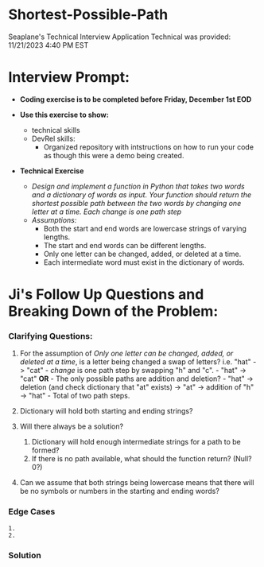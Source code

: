 # Shortest-Possible-Path
Seaplane's Technical Interview Application
Technical was provided: 11/21/2023 4:40 PM EST

# Interview Prompt: 

- **Coding exercise is to be completed before Friday, December 1st EOD**

- **Use this exercise to show:**
    - technical skills
    - DevRel skills: 
        - Organized repository with intstructions on how to run your code as though this were a demo being created.

- **Technical Exercise**
    - *Design and implement a function in Python that takes two words and a dictionary of words as input. Your function should return the shortest possible path between the two words by changing one letter at a time. Each change is one path step*
    - *Assumptions:*
        - Both the start and end words are lowercase strings of varying lengths.
        - The start and end words can be different lengths.
        - Only one letter can be changed, added, or deleted at a time.
        - Each intermediate word must exist in the dictionary of words.

# Ji's Follow Up Questions and Breaking Down of the Problem: 

### Clarifying Questions: 

1. For the assumption of *Only one letter can be changed, added, or deleted at a time*, is a letter being changed a swap of letters? 
    i.e. "hat" -> "cat" 
        - *change* is one path step by swapping "h" and "c".
            - "hat" -> "cat"
        **OR**
        - The only possible paths are addition and deletion?
            - "hat" -> deletion (and check dictionary that "at" exists) -> "at" -> addition of "h" -> "hat"
            - Total of two path steps.

2. Dictionary will hold both starting and ending strings?

3. Will there always be a solution? 
    1. Dictionary will hold enough intermediate strings for a path to be formed?
    2. If there is no path available, what should the function return? (Null? 0?)

3. Can we assume that both strings being lowercase means that there will be no symbols or numbers in the starting and ending words?



### Edge Cases
    1. 
    2. 

### Solution 